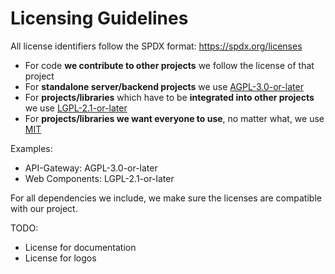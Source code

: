 # Licensing Guidelines

All license identifiers follow the SPDX format:
<https://spdx.org/licenses>

-   For code **we contribute to other projects** we follow the license
    of that project
-   For **standalone server/backend projects** we use
    [AGPL-3.0-or-later](https://spdx.org/licenses/AGPL-3.0-or-later.html)
-   For **projects/libraries** which have to be **integrated into other
    projects** we use
    [LGPL-2.1-or-later](https://spdx.org/licenses/LGPL-2.1-or-later.html)
-   For **projects/libraries we want everyone to use**, no matter what,
    we use [MIT](https://spdx.org/licenses/MIT.html)

Examples:

-   API-Gateway: AGPL-3.0-or-later
-   Web Components: LGPL-2.1-or-later

For all dependencies we include, we make sure the licenses are
compatible with our project.

TODO:

-   License for documentation
-   License for logos
